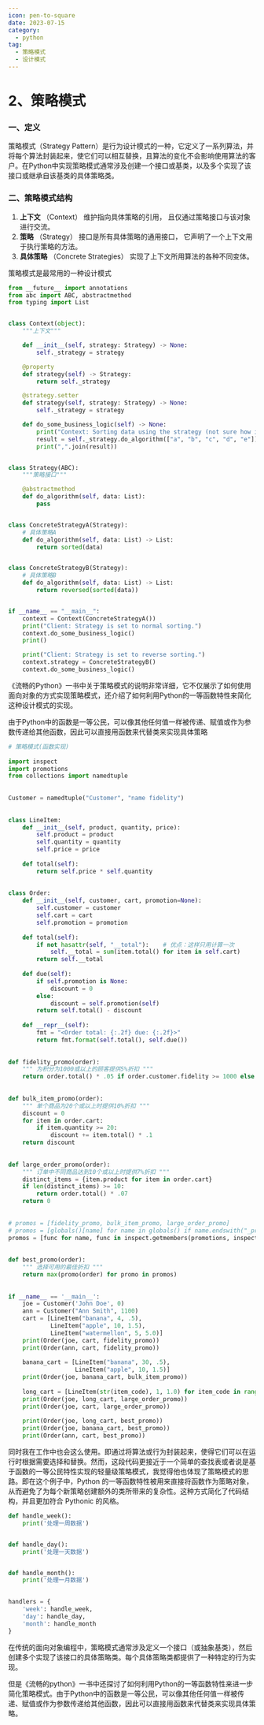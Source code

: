 ```yaml
---
icon: pen-to-square
date: 2023-07-15
category:
  - python 
tag:
  - 策略模式
  - 设计模式
---
```

# 2、策略模式



### 一、定义

策略模式（Strategy Pattern）是行为设计模式的一种，它定义了一系列算法，并将每个算法封装起来，使它们可以相互替换，且算法的变化不会影响使用算法的客户。在Python中实现策略模式通常涉及创建一个接口或基类，以及多个实现了该接口或继承自该基类的具体策略类。



### 二、策略模式结构



1. **上下文** （Context） 维护指向具体策略的引用， 且仅通过策略接口与该对象进行交流。
2. **策略** （Strategy） 接口是所有具体策略的通用接口， 它声明了一个上下文用于执行策略的方法。
3. **具体策略** （Concrete Strategies） 实现了上下文所用算法的各种不同变体。

策略模式是最常用的一种设计模式

```python
from __future__ import annotations
from abc import ABC, abstractmethod
from typing import List


class Context(object):
    """上下文"""

    def __init__(self, strategy: Strategy) -> None:
        self._strategy = strategy

    @property
    def strategy(self) -> Strategy:
        return self._strategy

    @strategy.setter
    def strategy(self, strategy: Strategy) -> None:
        self._strategy = strategy

    def do_some_business_logic(self) -> None:
        print("Context: Sorting data using the strategy (not sure how it'll do it)")
        result = self._strategy.do_algorithm(["a", "b", "c", "d", "e"])
        print(",".join(result))


class Strategy(ABC):
    """策略接口"""

    @abstractmethod
    def do_algorithm(self, data: List):
        pass


class ConcreteStrategyA(Strategy):
    # 具体策略A
    def do_algorithm(self, data: List) -> List:
        return sorted(data)


class ConcreteStrategyB(Strategy):
    # 具体策略B
    def do_algorithm(self, data: List) -> List:
        return reversed(sorted(data))


if __name__ == "__main__":
    context = Context(ConcreteStrategyA())
    print("Client: Strategy is set to normal sorting.")
    context.do_some_business_logic()
    print()

    print("Client: Strategy is set to reverse sorting.")
    context.strategy = ConcreteStrategyB()
    context.do_some_business_logic()
```

《流畅的Python》一书中关于策略模式的说明非常详细，它不仅展示了如何使用面向对象的方式实现策略模式，还介绍了如何利用Python的一等函数特性来简化这种设计模式的实现。

由于Python中的函数是一等公民，可以像其他任何值一样被传递、赋值或作为参数传递给其他函数，因此可以直接用函数来代替类来实现具体策略

```python
# 策略模式(函数实现)
 
import inspect
import promotions
from collections import namedtuple
 
 
Customer = namedtuple("Customer", "name fidelity")
 
 
class LineItem:
    def __init__(self, product, quantity, price):
        self.product = product
        self.quantity = quantity
        self.price = price
 
    def total(self):
        return self.price * self.quantity
 
 
class Order:
    def __init__(self, customer, cart, promotion=None):
        self.customer = customer
        self.cart = cart
        self.promotion = promotion
 
    def total(self):
        if not hasattr(self, "__total"):    # 优点：这样只用计算一次
            self.__total = sum(item.total() for item in self.cart)
        return self.__total
 
    def due(self):
        if self.promotion is None:
            discount = 0
        else:
            discount = self.promotion(self)
        return self.total() - discount
 
    def __repr__(self):
        fmt = "<Order total: {:.2f} due: {:.2f}>"
        return fmt.format(self.total(), self.due())
 
 
def fidelity_promo(order):
    """ 为积分为1000或以上的顾客提供5%折扣 """
    return order.total() * .05 if order.customer.fidelity >= 1000 else 0
 
 
def bulk_item_promo(order):
    """ 单个商品为20个或以上时提供10%折扣 """
    discount = 0
    for item in order.cart:
        if item.quantity >= 20:
            discount += item.total() * .1
    return discount
 
 
def large_order_promo(order):
    """ 订单中不同商品达到10个或以上时提供7%折扣 """
    distinct_items = {item.product for item in order.cart}
    if len(distinct_items) >= 10:
        return order.total() * .07
    return 0
 
 
# promos = [fidelity_promo, bulk_item_promo, large_order_promo]
# promos = [globals()[name] for name in globals() if name.endswith("_promo")]
promos = [func for name, func in inspect.getmembers(promotions, inspect.isfunction)]
 
 
def best_promo(order):
    """ 选择可用的最佳折扣 """
    return max(promo(order) for promo in promos)
 
 
if __name__ == '__main__':
    joe = Customer('John Doe', 0)
    ann = Customer("Ann Smith", 1100)
    cart = [LineItem("banana", 4, .5),
            LineItem("apple", 10, 1.5),
            LineItem("watermellon", 5, 5.0)]
    print(Order(joe, cart, fidelity_promo))
    print(Order(ann, cart, fidelity_promo))
 
    banana_cart = [LineItem("banana", 30, .5),
                   LineItem("apple", 10, 1.5)]
    print(Order(joe, banana_cart, bulk_item_promo))
 
    long_cart = [LineItem(str(item_code), 1, 1.0) for item_code in range(10)]
    print(Order(joe, long_cart, large_order_promo))
    print(Order(joe, cart, large_order_promo))
 
    print(Order(joe, long_cart, best_promo))
    print(Order(joe, banana_cart, best_promo))
    print(Order(ann, cart, best_promo))
```

同时我在工作中也会这么使用。即通过将算法或行为封装起来，使得它们可以在运行时根据需要选择和替换。然而，这段代码更接近于一个简单的查找表或者说是基于函数的一等公民特性实现的轻量级策略模式，我觉得他也体现了策略模式的思路。即在这个例子中，Python 的一等函数特性被用来直接将函数作为策略对象，从而避免了为每个新策略创建额外的类所带来的复杂性。这种方式简化了代码结构，并且更加符合 Pythonic 的风格。

```python
def handle_week():
    print('处理一周数据')


def handle_day():
    print('处理一天数据')


def handle_month():
    print('处理一月数据')
  

handlers = {
    'week': handle_week,
    'day': handle_day,
    'month': handle_month
}
```

在传统的面向对象编程中，策略模式通常涉及定义一个接口（或抽象基类），然后创建多个实现了该接口的具体策略类。每个具体策略类都提供了一种特定的行为实现。

但是《流畅的python》一书中还探讨了如何利用Python的一等函数特性来进一步简化策略模式。由于Python中的函数是一等公民，可以像其他任何值一样被传递、赋值或作为参数传递给其他函数，因此可以直接用函数来代替类来实现具体策略。
